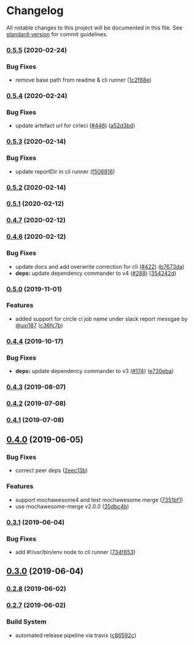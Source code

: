 # Changelog

All notable changes to this project will be documented in this file. See [standard-version](https://github.com/conventional-changelog/standard-version) for commit guidelines.

### [0.5.5](https://github.com/you54f/cypress-slack-reporter/compare/v0.5.4...v0.5.5) (2020-02-24)


### Bug Fixes

* remove base path from readme & cli runner ([1c2f88e](https://github.com/you54f/cypress-slack-reporter/commit/1c2f88ea5d0d9eb0c833692f30fac6cbdbcfea9d))

### [0.5.4](https://github.com/you54f/cypress-slack-reporter/compare/v0.5.3...v0.5.4) (2020-02-24)


### Bug Fixes

* update artefact url for cirleci ([#446](https://github.com/you54f/cypress-slack-reporter/issues/446)) ([a52d3bd](https://github.com/you54f/cypress-slack-reporter/commit/a52d3bd1ed729b93cd6d433ae903593efac3a332))

### [0.5.3](https://github.com/you54f/cypress-slack-reporter/compare/v0.5.2...v0.5.3) (2020-02-14)


### Bug Fixes

* update reportDir in cli runner ([f506816](https://github.com/you54f/cypress-slack-reporter/commit/f5068161de2f93e4fb7e22d1ff84e90b7dec3d9a))

### [0.5.2](https://github.com/you54f/cypress-slack-reporter/compare/v0.5.1...v0.5.2) (2020-02-14)

### [0.5.1](https://github.com/you54f/cypress-slack-reporter/compare/v0.4.7...v0.5.1) (2020-02-12)

### [0.4.7](https://github.com/you54f/cypress-slack-reporter/compare/v0.4.6...v0.4.7) (2020-02-12)

### [0.4.6](https://github.com/you54f/cypress-slack-reporter/compare/v0.5.0...v0.4.6) (2020-02-12)


### Bug Fixes

* update docs and add overwrite correction for cli ([#422](https://github.com/you54f/cypress-slack-reporter/issues/422)) ([b7673da](https://github.com/you54f/cypress-slack-reporter/commit/b7673da6e29ee2aa3f209de135c256a86ed563e3))
* **deps:** update dependency commander to v4 ([#288](https://github.com/you54f/cypress-slack-reporter/issues/288)) ([354242d](https://github.com/you54f/cypress-slack-reporter/commit/354242db7c0074a3983d51af89b9d7ddbd279053))

### [0.5.0](https://github.com/you54f/cypress-slack-reporter/compare/v0.4.4...v0.5.0) (2019-11-01)


### Features

* added support for circle ci job name under slack report messgae by [@uxi187](https://github.com/uxi187) ([c36fc7b](https://github.com/you54f/cypress-slack-reporter/commit/c36fc7b))

### [0.4.4](https://github.com/you54f/cypress-slack-reporter/compare/v0.4.3...v0.4.4) (2019-10-17)


### Bug Fixes

* **deps:** update dependency commander to v3 ([#174](https://github.com/you54f/cypress-slack-reporter/issues/174)) ([e730eba](https://github.com/you54f/cypress-slack-reporter/commit/e730eba))



### [0.4.3](https://github.com/you54f/cypress-slack-reporter/compare/v0.4.2...v0.4.3) (2019-08-07)



### [0.4.2](https://github.com/you54f/cypress-slack-reporter/compare/v0.4.1...v0.4.2) (2019-07-08)



### [0.4.1](https://github.com/you54f/cypress-slack-reporter/compare/v0.4.0...v0.4.1) (2019-07-08)



## [0.4.0](https://github.com/you54f/cypress-slack-reporter/compare/v0.3.1...v0.4.0) (2019-06-05)


### Bug Fixes

* correct peer deps ([2eec13b](https://github.com/you54f/cypress-slack-reporter/commit/2eec13b))


### Features

* support mochawesome4 and test mochawesome merge ([7351bf1](https://github.com/you54f/cypress-slack-reporter/commit/7351bf1))
* use mochawesome-merge v2.0.0 ([35dbc4b](https://github.com/you54f/cypress-slack-reporter/commit/35dbc4b))



### [0.3.1](https://github.com/you54f/cypress-slack-reporter/compare/v0.3.0...v0.3.1) (2019-06-04)


### Bug Fixes

* add #!/usr/bin/env node to cli runner ([734f853](https://github.com/you54f/cypress-slack-reporter/commit/734f853))



## [0.3.0](https://github.com/you54f/cypress-slack-reporter/compare/v0.2.6...v0.3.0) (2019-06-04)



### [0.2.8](https://github.com/you54f/cypress-slack-reporter/compare/v0.2.7...v0.2.8) (2019-06-02)



### [0.2.7](https://github.com/you54f/cypress-slack-reporter/compare/v0.2.6...v0.2.7) (2019-06-02)


### Build System

* automated release pipeline via travis ([c86592c](https://github.com/you54f/cypress-slack-reporter/commit/c86592c))
